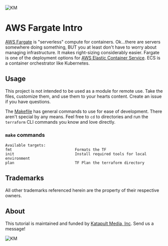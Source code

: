 ![KM](https://katapultmedia.com/wp-content/uploads/2018/04/km_color_h.jpg)

# AWS Fargate Intro

[AWS Fargate](https://aws.amazon.com/fargate/) is "serverless" compute for containers. Ok...there are servers somewhere doing something, BUT you at least don't have to worry about managing infrastructure. It makes right-sizing considerably easier. Fargate is one of the deployment options for [AWS Elastic Container Service](https://aws.amazon.com/ecs). ECS is a container orchestrator like Kubernetes.

## Usage

This project is not intended to be used as a module for remote use. Take the files, customize them, and use them to your hearts content. Create an issue if you have questions.

The [Makefile](Makefile) has general commands to use for ease of development. There aren't special by any means. Feel free to `cd` to directories and run the `terraform` CLI commands you know and love directly.

### `make` commands

```make
Available targets:
fmt                            Formats the TF
init                           Install required tools for local environment
plan                           TF Plan the terraform directory
```

## Trademarks

All other trademarks referenced herein are the property of their respective owners.

## About

This tutorial is maintained and funded by [Katapult Media, Inc](https://katapultmedia.com). Send us a message!

![KM](https://katapultmedia.com/wp-content/uploads/2018/04/km_color_h.jpg)
